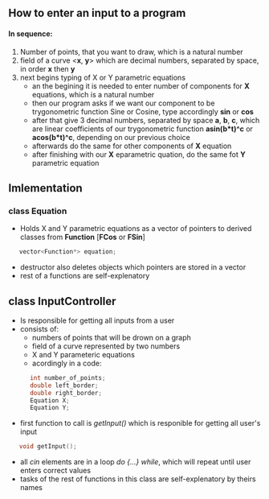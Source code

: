## How to enter an input to a program
#### In sequence:
1. Number of points, that you want to draw, which is a natural number
2. field of a curve <**x**, **y**>  which are 
decimal numbers, separated by space, in order 
**x** then **y**
3. next begins typing of X or Y parametric equations
   - an the begining it is needed to enter number of components for **X** equations, which is a natural number
   - then our program asks if we want our component to be trygonometric function Sine or Cosine, type accordingly **sin** or **cos**
   - after that give 3 decimal numbers, separated by space **a**, **b**, **c**, which are linear coefficients of our trygonometric function **asin(b\*t)^c** or **acos(b\*t)^c**, depending on our previous choice
   - afterwards do the same for other components of **X** equation 
   - after finishing with our **X** eparametric quation, do the same fot **Y** parametric equation

## Imlementation
### class Equation
- Holds X and Y parametric equations as a vector of pointers to derived classes from **Function** [**FCos** or **FSin**]
```cpp
   vector<Function*> equation;
```
- destructor also deletes objects which pointers are stored in a vector
- rest of a functions are self-explenatory

## class InputController
- Is responsible for getting all inputs from a user
- consists of:
   - numbers of points that will be drown on a graph
   - field of a curve represented by two numbers
   - X and Y parameteric equations
   - acordingly in a code:
```cpp
      int number_of_points;
      double left_border;
      double right_border;
      Equation X;
      Equation Y;
```

- first function to call is *getInput()* which is responible for getting all user's input
```cpp
   void getInput();
```
   - all *cin* elements are in a loop *do {...} while*, which will repeat until user enters correct values
   - tasks of the rest of functions in this class are self-explenatory by theirs names
